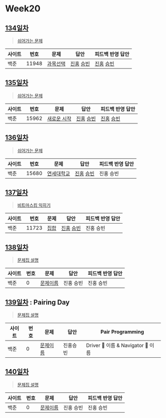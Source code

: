 # Week20

## [134일차](Day134)

> [쉬어가는 문제](https://www.acmicpc.net/group/workbook/view/9797/33408)

| 사이트 | 번호 | 문제                 | 답안                | 피드백 반영 답안    |
| ------ | ---- | -------------------- | ------------------- | ------------------- |
| 백준   | 11948 | [과목선택](https://www.acmicpc.net/problem/11948) | [진홍](Day134/bj11948_kjh.java) [승빈](Day134/bj11948_wsb.java) | [진홍](Day134/bj11948_kjh.java) [승빈](Day134/bj11948_wsb.java) |

## [135일차](Day135)

> [쉬어가는 문제](https://www.acmicpc.net/group/workbook/view/9797/33457)

| 사이트 | 번호 | 문제                 | 답안                | 피드백 반영 답안    |
| ------ | ---- | -------------------- | ------------------- | ------------------- |
| 백준   | 15962    | [새로운 시작](https://www.acmicpc.net/problem/15962) | [진홍](Day135/bj15962_kjh.java) [승빈](Day135/bj15962_wsb.java) | [진홍](Day135/bj15962_kjh.java) [승빈](Day135/bj15962_wsb.java) |

## [136일차](Day136)

> [쉬어가는 문제](https://www.acmicpc.net/group/workbook/view/9797/33497)

| 사이트 | 번호 | 문제                 | 답안                | 피드백 반영 답안    |
| ------ | ---- | -------------------- | ------------------- | ------------------- |
| 백준   | 15680 | [연세대학교](https://www.acmicpc.net/problem/15680) | [진홍](Day136/bj15680_kjh.java) [승빈](Day136/bj15680_wsb.java) | 진홍 승빈 |

## [137일차](Day137)

> [비트마스킹 익히기](https://www.acmicpc.net/group/workbook/view/9797/33505)

| 사이트 | 번호 | 문제                 | 답안                | 피드백 반영 답안    |
| ------ | ---- | -------------------- | ------------------- | ------------------- |
| 백준   | 11723    | [집합](https://www.acmicpc.net/problem/11723) | [진홍](Day137/bj11723_kjh.java) [승빈](Day137/bj11723_wsb.java) | 진홍 승빈 |

## [138일차](Day138)

> [문제집 설명](문제집링크)

| 사이트 | 번호 | 문제                 | 답안                | 피드백 반영 답안    |
| ------ | ---- | -------------------- | ------------------- | ------------------- |
| 백준   | 0    | [문제이름](문제링크) | 진홍 승빈 | 진홍 승빈 |

## [139일차](Day139) : Pairing Day

> [문제집 설명](문제집링크)

| 사이트 | 번호 | 문제                 | 답안                | Pair Programming    |
| ------ | ---- | -------------------- | ------------------- | ------------------- |
| 백준   | 0    | [문제이름](문제링크) | 진홍승빈 | Driver 🚗 이름 & Navigator 🧭 이름 |

## [140일차](Day140)

> [문제집 설명](문제집링크)

| 사이트 | 번호 | 문제                 | 답안                | 피드백 반영 답안    |
| ------ | ---- | -------------------- | ------------------- | ------------------- |
| 백준   | 0    | [문제이름](문제링크) | 진홍 승빈 | 진홍 승빈 |

